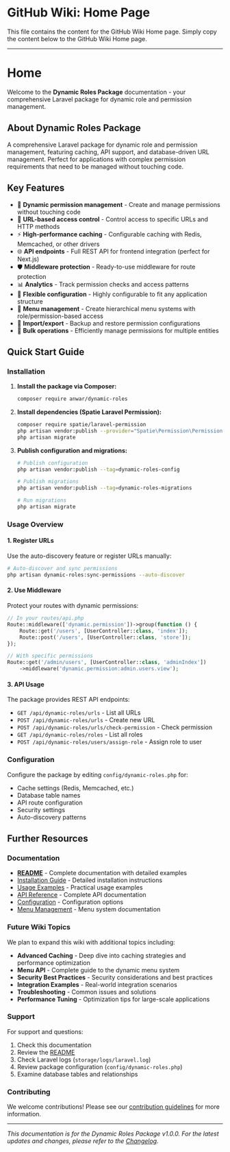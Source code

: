# GitHub Wiki: Home Page

This file contains the content for the GitHub Wiki Home page. Simply copy the content below to the GitHub Wiki Home page.

---

# Home

Welcome to the **Dynamic Roles Package** documentation - your comprehensive Laravel package for dynamic role and permission management.

## About Dynamic Roles Package

A comprehensive Laravel package for dynamic role and permission management, featuring caching, API support, and database-driven URL management. Perfect for applications with complex permission requirements that need to be managed without touching code.

## Key Features

- 🚀 **Dynamic permission management** - Create and manage permissions without touching code
- 🎯 **URL-based access control** - Control access to specific URLs and HTTP methods  
- ⚡ **High-performance caching** - Configurable caching with Redis, Memcached, or other drivers
- 🌐 **API endpoints** - Full REST API for frontend integration (perfect for Next.js)
- 🛡️ **Middleware protection** - Ready-to-use middleware for route protection
- 📊 **Analytics** - Track permission checks and access patterns
- 🎨 **Flexible configuration** - Highly configurable to fit any application structure
- 🍔 **Menu management** - Create hierarchical menu systems with role/permission-based access
- 💾 **Import/export** - Backup and restore permission configurations
- 🔄 **Bulk operations** - Efficiently manage permissions for multiple entities

## Quick Start Guide

### Installation

1. **Install the package via Composer:**
   ```bash
   composer require anwar/dynamic-roles
   ```

2. **Install dependencies (Spatie Laravel Permission):**
   ```bash
   composer require spatie/laravel-permission
   php artisan vendor:publish --provider="Spatie\Permission\PermissionServiceProvider"
   php artisan migrate
   ```

3. **Publish configuration and migrations:**
   ```bash
   # Publish configuration
   php artisan vendor:publish --tag=dynamic-roles-config
   
   # Publish migrations
   php artisan vendor:publish --tag=dynamic-roles-migrations
   
   # Run migrations
   php artisan migrate
   ```

### Usage Overview

#### 1. Register URLs
Use the auto-discovery feature or register URLs manually:
```bash
# Auto-discover and sync permissions
php artisan dynamic-roles:sync-permissions --auto-discover
```

#### 2. Use Middleware
Protect your routes with dynamic permissions:
```php
// In your routes/api.php
Route::middleware(['dynamic.permission'])->group(function () {
    Route::get('/users', [UserController::class, 'index']);
    Route::post('/users', [UserController::class, 'store']);
});

// With specific permissions
Route::get('/admin/users', [UserController::class, 'adminIndex'])
    ->middleware('dynamic.permission:admin.users.view');
```

#### 3. API Usage
The package provides REST API endpoints:
- `GET /api/dynamic-roles/urls` - List all URLs
- `POST /api/dynamic-roles/urls` - Create new URL
- `POST /api/dynamic-roles/urls/check-permission` - Check permission
- `GET /api/dynamic-roles/roles` - List all roles
- `POST /api/dynamic-roles/users/assign-role` - Assign role to user

### Configuration
Configure the package by editing `config/dynamic-roles.php` for:
- Cache settings (Redis, Memcached, etc.)
- Database table names
- API route configuration
- Security settings
- Auto-discovery patterns

## Further Resources

### Documentation
- [**README**](https://github.com/ringkubd/dynamic_roles/blob/main/README.md) - Complete documentation with detailed examples
- [Installation Guide](https://github.com/ringkubd/dynamic_roles/blob/main/docs/installation.md) - Detailed installation instructions
- [Usage Examples](https://github.com/ringkubd/dynamic_roles/blob/main/docs/usage.md) - Practical usage examples
- [API Reference](https://github.com/ringkubd/dynamic_roles/blob/main/docs/api.md) - Complete API documentation
- [Configuration](https://github.com/ringkubd/dynamic_roles/blob/main/docs/configuration.md) - Configuration options
- [Menu Management](https://github.com/ringkubd/dynamic_roles/blob/main/docs/menu.md) - Menu system documentation

### Future Wiki Topics
We plan to expand this wiki with additional topics including:

- **Advanced Caching** - Deep dive into caching strategies and performance optimization
- **Menu API** - Complete guide to the dynamic menu system
- **Security Best Practices** - Security considerations and best practices
- **Integration Examples** - Real-world integration scenarios
- **Troubleshooting** - Common issues and solutions
- **Performance Tuning** - Optimization tips for large-scale applications

### Support
For support and questions:
1. Check this documentation
2. Review the [README](https://github.com/ringkubd/dynamic_roles/blob/main/README.md)
3. Check Laravel logs (`storage/logs/laravel.log`)
4. Review package configuration (`config/dynamic-roles.php`)
5. Examine database tables and relationships

### Contributing
We welcome contributions! Please see our [contribution guidelines](https://github.com/ringkubd/dynamic_roles) for more information.

---

*This documentation is for the Dynamic Roles Package v1.0.0. For the latest updates and changes, please refer to the [Changelog](https://github.com/ringkubd/dynamic_roles/blob/main/CHANGELOG.md).*